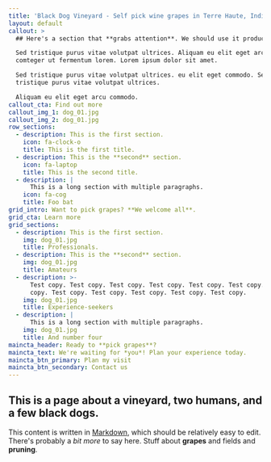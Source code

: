 ```yaml
---
title: 'Black Dog Vineyard - Self pick wine grapes in Terre Haute, Indiana'
layout: default
callout: >
  ## Here's a section that **grabs attention**. We should use it productively.

  Sed tristique purus vitae volutpat ultrices. Aliquam eu elit eget arcu
  comteger ut fermentum lorem. Lorem ipsum dolor sit amet. 

  Sed tristique purus vitae volutpat ultrices. eu elit eget commodo. Sed
  tristique purus vitae volutpat ultrices. 

  Aliquam eu elit eget arcu commodo.
callout_cta: Find out more
callout_img_1: dog_01.jpg
callout_img_2: dog_01.jpg
row_sections:
  - description: This is the first section.
    icon: fa-clock-o
    title: This is the first title.
  - description: This is the **second** section.
    icon: fa-laptop
    title: This is the second title.
  - description: |
      This is a long section with multiple paragraphs.
    icon: fa-cog
    title: Foo bat
grid_intro: Want to pick grapes? **We welcome all**.
grid_cta: Learn more
grid_sections:
  - description: This is the first section.
    img: dog_01.jpg
    title: Professionals.
  - description: This is the **second** section.
    img: dog_01.jpg
    title: Amateurs
  - description: >-
      Test copy. Test copy. Test copy. Test copy. Test copy. Test copy. Test
      copy. Test copy. Test copy. Test copy. Test copy. Test copy.
    img: dog_01.jpg
    title: Experience-seekers
  - description: |
      This is a long section with multiple paragraphs.
    img: dog_01.jpg
    title: And number four
maincta_header: Ready to **pick grapes**?
maincta_text: We're waiting for *you*! Plan your experience today.
maincta_btn_primary: Plan my visit
maincta_btn_secondary: Contact us
---
```


## This is a page about a vineyard, **two humans**, and a few **black dogs**. 

This content is written in [Markdown](https://learnxinyminutes.com/docs/markdown/), which should be relatively easy to edit.
There's probably a _bit more_ to say here.  Stuff about **grapes** and fields and **pruning**.


